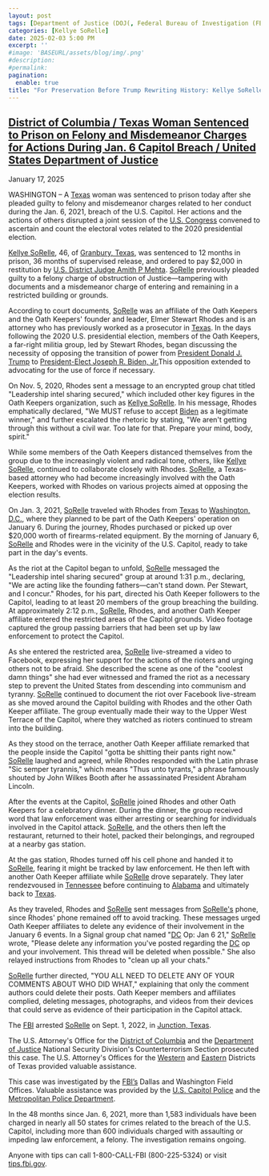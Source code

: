 ```yaml
---
layout: post
tags: [Department of Justice (DOJ(, Federal Bureau of Investigation (FBI), District of Columbia (DC), Donald Trump, Joe Biden, January 6 2021, insurrection, Oath Keepers politics]
categories: [Kellye SoRelle]
date: 2025-02-03 5:00 PM
excerpt: ''
#image: 'BASEURL/assets/blog/img/.png'
#description:
#permalink:
pagination:
  enable: true
title: "For Preservation Before Trump Rewriting History: Kellye SoRelle Sentenced For January 6"
---
```



## [District of Columbia / Texas Woman Sentenced to Prison on Felony and Misdemeanor Charges for Actions During Jan. 6 Capitol Breach / United States Department of Justice](https://www.justice.gov/usao-dc/pr/texas-woman-sentenced-prison-felony-and-misdemeanor-charges-actions-during-jan-6-capitol)

January 17, 2025

WASHINGTON – A [Texas](https://www.texas.gov/) woman was sentenced to prison today after she pleaded guilty to felony and misdemeanor charges related to her conduct during the Jan. 6, 2021, breach of the  U.S. Capitol. Her actions and the actions of others disrupted a joint session of the [U.S. Congress](https://www.congress.gov/) convened to ascertain and count the electoral votes related to the 2020 presidential election.

[Kellye SoRelle](https://www.linkedin.com/in/kellye-sorelle-39a10578), 46, of [Granbury, Texas](https://granbury.org/), was sentenced to 12 months in prison, 36 months of supervised release, and ordered to pay $2,000 in restitution by [U.S. District Judge Amith P Mehta](https://www.dcd.uscourts.gov/content/district-judge-amit-p-mehta). [SoRelle](https://www.linkedin.com/in/kellye-sorelle-39a10578) previously pleaded guilty to a felony charge of obstruction of Justice—tampering with documents and a misdemeanor charge of entering and remaining in a restricted building or grounds.

According to court documents, [SoRelle](https://www.linkedin.com/in/kellye-sorelle-39a10578) was an affiliate of the Oath Keepers and the Oath Keepers' founder and leader, Elmer Stewart Rhodes and is an attorney who has previously worked as a prosecutor in [Texas](https://www.texas.gov/). In the days following the 2020 U.S. presidential election, members of the Oath Keepers, a far-right militia group, led by Stewart Rhodes, began discussing the necessity of opposing the transition of power from [President Donald J. Trump](https://www.whitehouse.gov/) to [President-Elect Joseph R. Biden, Jr.](bidenwhitehouse.archives.gov/)This opposition extended to advocating for the use of force if necessary.

On Nov. 5, 2020, Rhodes sent a message to an encrypted group chat titled "Leadership intel sharing secured," which included other key figures in the Oath Keepers organization, such as [Kellye SoRelle](https://www.linkedin.com/in/kellye-sorelle-39a10578). In his message, Rhodes emphatically declared, "We MUST refuse to accept [Biden](bidenwhitehouse.archives.gov/) as a legitimate winner," and further escalated the rhetoric by stating, "We aren't getting through this without a civil war. Too late for that. Prepare your mind, body, spirit."

While some members of the Oath Keepers distanced themselves from the group due to the increasingly violent and radical tone, others, like [Kellye SoRelle](https://www.linkedin.com/in/kellye-sorelle-39a10578), continued to collaborate closely with Rhodes. [SoRelle](https://www.linkedin.com/in/kellye-sorelle-39a10578), a Texas-based attorney who had become increasingly involved with the Oath Keepers, worked with Rhodes on various projects aimed at opposing the election results.

On Jan. 3, 2021, [SoRelle](https://www.linkedin.com/in/kellye-sorelle-39a10578) traveled with Rhodes from [Texas](https://www.texas.gov/) to [Washington, D.C.](https://dc.gov/), where they planned to be part of the Oath Keepers' operation on January 6. During the journey, Rhodes purchased or picked up over $20,000 worth of firearms-related equipment. By the morning of January 6, [SoRelle](https://www.linkedin.com/in/kellye-sorelle-39a10578) and Rhodes were in the vicinity of the U.S. Capitol, ready to take part in the day's events.

As the riot at the Capitol began to unfold, [SoRelle](https://www.linkedin.com/in/kellye-sorelle-39a10578) messaged the "Leadership intel sharing secured" group at around 1:31 p.m., declaring, "We are acting like the founding fathers—can't stand down. Per Stewart, and I concur." Rhodes, for his part, directed his Oath Keeper followers to the Capitol, leading to at least 20 members of the group breaching the building. At approximately 2:12 p.m., [SoRelle](https://www.linkedin.com/in/kellye-sorelle-39a10578), Rhodes, and another Oath Keeper affiliate entered the restricted areas of the Capitol grounds. Video footage captured the group passing barriers that had been set up by law enforcement to protect the Capitol.

As she entered the restricted area, [SoRelle](https://www.linkedin.com/in/kellye-sorelle-39a10578) live-streamed a video to Facebook, expressing her support for the actions of the rioters and urging others not to be afraid. She described the scene as one of the "coolest damn things" she had ever witnessed and framed the riot as a necessary step to prevent the United States from descending into communism and tyranny. [SoRelle](https://www.linkedin.com/in/kellye-sorelle-39a10578) continued to document the riot over Facebook live-stream as she moved around the Capitol building with Rhodes and the other Oath Keeper affiliate. The group eventually made their way to the Upper West Terrace of the Capitol, where they watched as rioters continued to stream into the building.

As they stood on the terrace, another Oath Keeper affiliate remarked that the people inside the Capitol "gotta be shitting their pants right now." [SoRelle](https://www.linkedin.com/in/kellye-sorelle-39a10578) laughed and agreed, while Rhodes responded with the Latin phrase "Sic semper tyrannis," which means "Thus unto tyrants," a phrase famously shouted by John Wilkes Booth after he assassinated President Abraham Lincoln.

After the events at the Capitol, [SoRelle](https://www.linkedin.com/in/kellye-sorelle-39a10578) joined Rhodes and other Oath Keepers for a celebratory dinner. During the dinner, the group received word that law enforcement was either arresting or searching for individuals involved in the Capitol attack. [SoRelle](https://www.linkedin.com/in/kellye-sorelle-39a10578), and the others then left the restaurant, returned to their hotel, packed their belongings, and regrouped at a nearby gas station.

At the gas station, Rhodes turned off his cell phone and handed it to [SoRelle](https://www.linkedin.com/in/kellye-sorelle-39a10578), fearing it might be tracked by law enforcement. He then left with another Oath Keeper affiliate while [SoRelle](https://www.linkedin.com/in/kellye-sorelle-39a10578) drove separately. They later rendezvoused in [Tennessee](https://www.tn.gov/) before continuing to [Alabama](https://www.alabama.gov/) and ultimately back to [Texas](https://www.texas.gov/).

As they traveled, Rhodes and [SoRelle](https://www.linkedin.com/in/kellye-sorelle-39a10578) sent messages from [SoRelle's](https://www.linkedin.com/in/kellye-sorelle-39a10578) phone, since Rhodes' phone remained off to avoid tracking. These messages urged Oath Keeper affiliates to delete any evidence of their involvement in the January 6 events. In a Signal group chat named "[DC](https://dc.gov/) Op: Jan 6 21," [SoRelle](https://www.linkedin.com/in/kellye-sorelle-39a10578) wrote, "Please delete any information you've posted regarding the [DC](https://dc.gov/) op and your involvement. This thread will be deleted when possible." She also relayed instructions from Rhodes to "clean up all your chats."

[SoRelle](https://www.linkedin.com/in/kellye-sorelle-39a10578) further directed, "YOU ALL NEED TO DELETE ANY OF YOUR COMMENTS ABOUT WHO DID WHAT," explaining that only the comment authors could delete their posts. Oath Keeper members and affiliates complied, deleting messages, photographs, and videos from their devices that could serve as evidence of their participation in the Capitol attack.

The [FBI](https://www.fbi.gov/) arrested [SoRelle](https://www.linkedin.com/in/kellye-sorelle-39a10578) on Sept. 1, 2022, in [Junction, Texas](http://cityofjunction.com/).

The U.S. Attorney's Office for the [District of Columbia](https://dc.gov/) and the [Department of Justice](https://www.justice.gov/) National Security Division's Counterterrorism Section prosecuted this case. The U.S. Attorney's Offices for the [Western](https://www.justice.gov/usao-wdtx) and [Eastern](https://www.justice.gov/usao-edtx) Districts of Texas provided valuable assistance.

This case was investigated by the [FBI’s](https://www.fbi.gov/) Dallas and Washington Field Offices. Valuable assistance was provided by the [U.S. Capitol Police](https://www.uscp.gov/)
 and the [Metropolitan Police Department](https://mpdc.dc.gov/).

In the 48 months since Jan. 6, 2021, more than 1,583 individuals have been charged in nearly all 50 states for crimes related to the breach of the U.S. Capitol, including more than 600 individuals charged with assaulting or impeding law enforcement, a felony. The investigation remains ongoing.

Anyone with tips can call 1-800-CALL-FBI (800-225-5324) or visit [tips.fbi.gov](https://tips.fbi.gov/).

